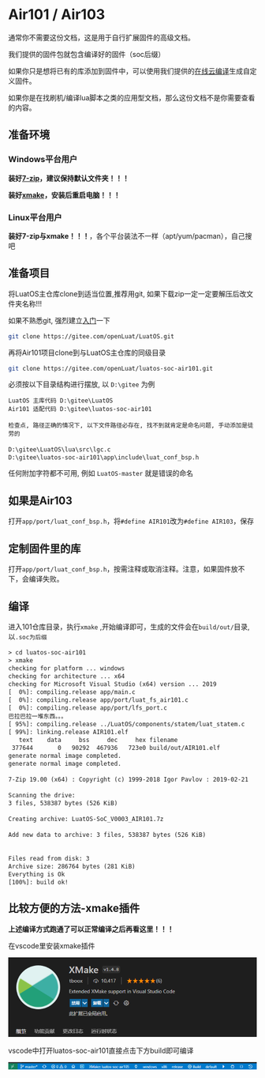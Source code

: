 # Air101 / Air103

通常你不需要这份文档，这是用于自行扩展固件的高级文档。

我们提供的固件包就包含编译好的固件（soc后缀）

如果你只是想将已有的库添加到固件中，可以使用我们提供的[在线云编译](https://doc.openluat.com/article/3639)生成自定义固件。

如果你是在找刷机/编译lua脚本之类的应用型文档，那么这份文档不是你需要查看的内容。

## 准备环境

### Windows平台用户

**装好[7-zip](https://www.7-zip.org/)，建议保持默认文件夹！！！**

**装好[xmake](https://github.com/xmake-io/xmake/releases)，安装后重启电脑！！！**

### Linux平台用户

**装好7-zip与xmake！！！**，各个平台装法不一样（apt/yum/pacman），自己搜吧

## 准备项目

将LuatOS主仓库clone到适当位置,推荐用git, 如果下载zip一定一定要解压后改文件夹名称!!!

如果不熟悉git, 强烈建立[入门](https://www.jianshu.com/p/db3396474b96)一下

```sh
git clone https://gitee.com/openLuat/LuatOS.git
```

再将Air101项目clone到与LuatOS主仓库的同级目录

```sh
git clone https://gitee.com/openLuat/luatos-soc-air101.git
```

必须按以下目录结构进行摆放, 以 `D:\gitee` 为例

```
LuatOS 主库代码 D:\gitee\LuatOS
Air101 适配代码 D:\gitee\luatos-soc-air101

检查点, 路径正确的情况下, 以下文件路径必存在, 找不到就肯定是命名问题, 手动添加是徒劳的 

D:\gitee\LuatOS\lua\src\lgc.c
D:\gitee\luatos-soc-air101\app\include\luat_conf_bsp.h
```

任何附加字符都不可用, 例如 `LuatOS-master` 就是错误的命名

## 如果是Air103

打开`app/port/luat_conf_bsp.h`，将`#define AIR101`改为`#define AIR103`，保存

## 定制固件里的库

打开`app/port/luat_conf_bsp.h`，按需注释或取消注释。注意，如果固件放不下，会编译失败。

## 编译

进入101仓库目录，执行`xmake` ,开始编译即可，生成的文件会在`build/out/`目录, 以`.soc为后缀`

```log
> cd luatos-soc-air101
> xmake
checking for platform ... windows
checking for architecture ... x64
checking for Microsoft Visual Studio (x64) version ... 2019
[  0%]: compiling.release app/main.c
[  0%]: compiling.release app/port/luat_fs_air101.c
[  0%]: compiling.release app/port/lfs_port.c
巴拉巴拉一堆东西。。。
[ 95%]: compiling.release ../LuatOS/components/statem/luat_statem.c
[ 99%]: linking.release AIR101.elf
   text    data     bss     dec     hex filename
 377644       0   90292  467936   723e0 build/out/AIR101.elf
generate normal image completed.
generate normal image completed.

7-Zip 19.00 (x64) : Copyright (c) 1999-2018 Igor Pavlov : 2019-02-21

Scanning the drive:
3 files, 538387 bytes (526 KiB)

Creating archive: LuatOS-SoC_V0003_AIR101.7z

Add new data to archive: 3 files, 538387 bytes (526 KiB)


Files read from disk: 3
Archive size: 286764 bytes (281 KiB)
Everything is Ok
[100%]: build ok!
```

## 比较方便的方法-xmake插件

**上述编译方式跑通了可以正常编译之后再看这里！！！**

在vscode里安装xmake插件

![vscode_xmake](img/vscode_xmake.png)

vscode中打开luatos-soc-air101直接点击下方build即可编译

![xmake_build](img/xmake_build.png)


